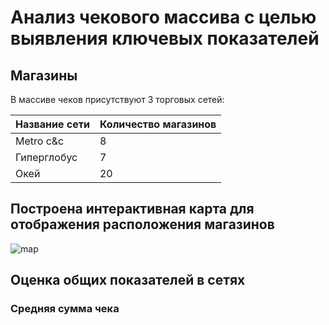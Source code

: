 # Анализ чекового массива с целью выявления ключевых показателей

## Магазины

В массиве чеков присутствуют 3 торговых сетей:

| Название сети | Количество магазинов |
| ------------------------- | --------------------------------------- |
| Metro c&c                 | 8                                       |
| Гиперглобус    | 7                                       |
| Окей                  | 20                                      |

## Построена интерактивная карта для отображения расположения магазинов

<img src="[https://github.com/devicons/devicon/blob/master/icons/python/python-original.svg](https://github.com/mishandri/Data-Analysis/blob/main/tests/Ntech/pics/map.gif)" title="map" />

## Оценка общих показателей в сетях

### Средняя сумма чека
